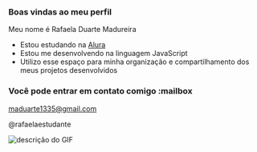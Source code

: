 ### Boas vindas ao meu perfil

Meu nome é Rafaela Duarte Madureira

- Estou estudando na [Alura](https://www.alura.com.br)
- Estou me desenvolvendo na linguagem JavaScript
- Utilizo esse espaço para minha organização e compartilhamento dos meus projetos desenvolvidos

### Você pode entrar em contato comigo :mailbox

maduarte1335@gmail.com

@rafaelaestudante

![descrição do GIF](https://media1.tenor.com/m/zqm6WMNOXm0AAAAC/peachcute-peachhappy.gif)
